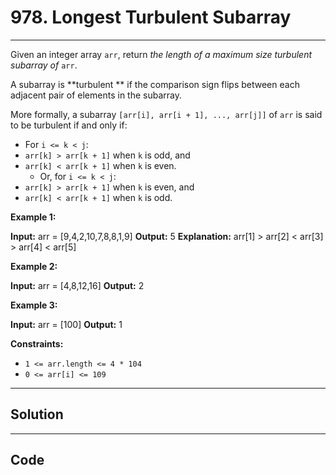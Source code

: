 # 978. Longest Turbulent Subarray

---

Given an integer array `arr`, return _the length of a maximum size turbulent subarray of_ `arr`.

A subarray is **turbulent ** if the comparison sign flips between each adjacent pair of elements in the subarray.

More formally, a subarray `[arr[i], arr[i + 1], ..., arr[j]]` of `arr` is said to be turbulent if and only if:

  * For `i <= k < j`: 
* `arr[k] > arr[k + 1]` when `k` is odd, and
* `arr[k] < arr[k + 1]` when `k` is even.
  * Or, for `i <= k < j`: 
* `arr[k] > arr[k + 1]` when `k` is even, and
* `arr[k] < arr[k + 1]` when `k` is odd.



 

**Example 1:**


**Input:** arr = [9,4,2,10,7,8,8,1,9]
**Output:** 5
**Explanation:** arr[1] > arr[2] < arr[3] > arr[4] < arr[5]


**Example 2:**


**Input:** arr = [4,8,12,16]
**Output:** 2


**Example 3:**


**Input:** arr = [100]
**Output:** 1


 

**Constraints:**

  * `1 <= arr.length <= 4 * 104`
  * `0 <= arr[i] <= 109`

---

## Solution



---

## Code
```python


```